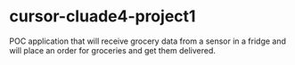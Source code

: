 # cursor-cluade4-project1

POC application that will receive grocery data from a sensor in a fridge and will place an order for groceries and get them delivered. 